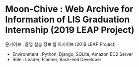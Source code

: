 # Moon-Chive : Web Archive for Information of LIS Graduation Internship (2019 LEAP Project)

문카이브 : 졸업 실습 정보 웹 아카이브 (2019 LEAP Project)

* Environment : Python, Django, SQLite, Amazon EC2 Server
* Role : Leader, Planner, Back-end Developer
